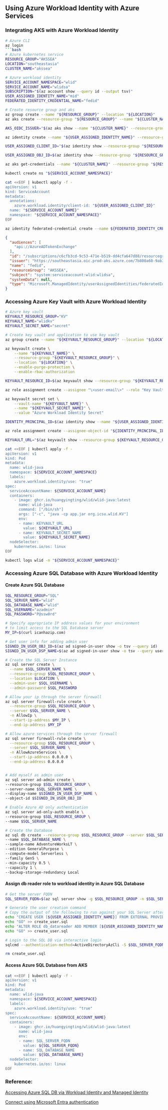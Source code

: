 ## Using Azure Workload Identity with Azure Services

### Integrating AKS with Azure Workload Identity
```bash
# Azure CLI
az login
```bash
# Azure kubernetes service
RESOURCE_GROUP="AKSSEA"
LOCATION="southeastasia"
CLUSTER_NAME="akssea"
```

```bash
# Azure workload identity
SERVICE_ACCOUNT_NAMESPACE="wlid"
SERVICE_ACCOUNT_NAME="wlidsa"
SUBSCRIPTION="$(az account show --query id --output tsv)"
USER_ASSIGNED_IDENTITY_NAME="mid"
FEDERATED_IDENTITY_CREDENTIAL_NAME="fedid"
```

```bash
# Create resource group and aks
az group create --name "${RESOURCE_GROUP}" --location "${LOCATION}"
az aks create --resource-group "${RESOURCE_GROUP}" --name "${CLUSTER_NAME}" --enable-oidc-issuer --enable-workload-identity --generate-ssh-keys --location "${LOCATION}" --dns-name-prefix "${CLUSTER_NAME}" --nodepool-name syspool --node-count 1 --node-vm-size Standard_B2s

AKS_OIDC_ISSUER="$(az aks show --name "${CLUSTER_NAME}" --resource-group "${RESOURCE_GROUP}" --query "oidcIssuerProfile.issuerUrl" --output tsv)"

az identity create --name "${USER_ASSIGNED_IDENTITY_NAME}" --resource-group "${RESOURCE_GROUP}" --location "${LOCATION}" --subscription "${SUBSCRIPTION}"

USER_ASSIGNED_CLIENT_ID="$(az identity show --resource-group "${RESOURCE_GROUP}" --name "${USER_ASSIGNED_IDENTITY_NAME}" --query 'clientId' --output tsv)"

USER_ASSIGNED_OBJ_ID=$(az identity show --resource-group "${RESOURCE_GROUP}" --name "${USER_ASSIGNED_IDENTITY_NAME}" --query 'principalId' -o tsv)

az aks get-credentials --name "${CLUSTER_NAME}" --resource-group "${RESOURCE_GROUP}" --admin

kubectl create ns "${SERVICE_ACCOUNT_NAMESPACE}"

cat <<EOF | kubectl apply -f -
apiVersion: v1
kind: ServiceAccount
metadata:
  annotations:
    azure.workload.identity/client-id: "${USER_ASSIGNED_CLIENT_ID}"
  name: "${SERVICE_ACCOUNT_NAME}"
  namespace: "${SERVICE_ACCOUNT_NAMESPACE}"
EOF

az identity federated-credential create --name ${FEDERATED_IDENTITY_CREDENTIAL_NAME} --identity-name "${USER_ASSIGNED_IDENTITY_NAME}" --resource-group "${RESOURCE_GROUP}" --issuer "${AKS_OIDC_ISSUER}" --subject system:serviceaccount:"${SERVICE_ACCOUNT_NAMESPACE}":"${SERVICE_ACCOUNT_NAME}" --audience api://AzureADTokenExchange
```

```json
{
  "audiences": [
    "api://AzureADTokenExchange"
  ],
  "id": "/subscriptions/c6cfb3cd-9c53-471e-b519-dd4cfa647d88/resourcegroups/AKSSEA/providers/Microsoft.ManagedIdentity/userAssignedIdentities/mid/federatedIdentityCredentials/fedid",
  "issuer": "https://southeastasia.oic.prod-aks.azure.com/7b800a60-9ab3-46bf-a60f-a96d0c7dc2a9/979860b4-7221-4030-89c0-0f0ab3d58fc4/",
  "name": "fedid",
  "resourceGroup": "AKSSEA",
  "subject": "system:serviceaccount:wlid:wlidsa",
  "systemData": null,
  "type": "Microsoft.ManagedIdentity/userAssignedIdentities/federatedIdentityCredentials"
}
```
### Accessing Azure Key Vault with Azure Workload Identity
```bash
# Azure key vault
KEYVAULT_RESOURCE_GROUP="KV"
KEYVAULT_NAME="wlidkv"
KEYVAULT_SECRET_NAME="secret"

# Create key vault and application to use key vault
az group create --name "${KEYVAULT_RESOURCE_GROUP}" --location "${LOCATION}"

az keyvault create \
    --name "${KEYVAULT_NAME}" \
    --resource-group "${KEYVAULT_RESOURCE_GROUP}" \
    --location "${LOCATION}" \
    --enable-purge-protection \
    --enable-rbac-authorization

KEYVAULT_RESOURCE_ID=$(az keyvault show --resource-group "${KEYVAULT_RESOURCE_GROUP}" --name "${KEYVAULT_NAME}" --query id --output tsv)

az role assignment create --assignee "\<user-email\>" --role "Key Vault Secrets Officer" --scope "${KEYVAULT_RESOURCE_ID}"

az keyvault secret set \
    --vault-name "${KEYVAULT_NAME}" \
    --name "${KEYVAULT_SECRET_NAME}" \
    --value "Azure Workload Identity Secret"

IDENTITY_PRINCIPAL_ID=$(az identity show --name "${USER_ASSIGNED_IDENTITY_NAME}" --resource-group "${RESOURCE_GROUP}" --query principalId --output tsv)

az role assignment create --assignee-object-id "${IDENTITY_PRINCIPAL_ID}" --role "Key Vault Secrets User" --scope "${KEYVAULT_RESOURCE_ID}" --assignee-principal-type ServicePrincipal

KEYVAULT_URL="$(az keyvault show --resource-group ${KEYVAULT_RESOURCE_GROUP} --name ${KEYVAULT_NAME} --query properties.vaultUri --output tsv)"

cat <<EOF | kubectl apply -f -
apiVersion: v1
kind: Pod
metadata:
  name: wlid-java
  namespace: ${SERVICE_ACCOUNT_NAMESPACE}
  labels:
    azure.workload.identity/use: "true"
spec:
  serviceAccountName: ${SERVICE_ACCOUNT_NAME}
  containers:
    - image: ghcr.io/huangyingting/wlid/wlid-java:latest
      name: wlid-java
      command: ["/bin/sh"]
      args: ["-c", "java -cp app.jar org.icsu.wlid.KV"]
      env:
      - name: KEYVAULT_URL
        value: ${KEYVAULT_URL}
      - name: KEYVAULT_SECRET_NAME
        value: ${KEYVAULT_SECRET_NAME}
  nodeSelector:
    kubernetes.io/os: linux
EOF

kubectl logs wlid -n "${SERVICE_ACCOUNT_NAMESPACE}"
```

### Accessing Azure SQL Database with Azure Workload Identity

#### Create Azure SQL Database
```bash
SQL_RESOURCE_GROUP="SQL"
SQL_SERVER_NAME="wlid"
SQL_DATABASE_NAME="wlid"
SQL_USERNAME="azadmin"
SQL_PASSWORD="P@ssw0rd"

# Specify appropriate IP address values for your environment
# to limit access to the SQL Database server
MY_IP=$(curl icanhazip.com)

# Get user info for adding admin user
SIGNED_IN_USER_OBJ_ID=$(az ad signed-in-user show -o tsv --query id)
SIGNED_IN_USER_DSP_NAME=$(az ad signed-in-user show -o tsv --query userPrincipalName)

# Create the SQL Server Instance
az sql server create \
  --name $SQL_SERVER_NAME \
  --resource-group $SQL_RESOURCE_GROUP \
  --location $LOCATION \
  --admin-user $SQL_USERNAME \
  --admin-password $SQL_PASSWORD

# Allow your ip through the server firewall
az sql server firewall-rule create \
  --resource-group $SQL_RESOURCE_GROUP \
  --server $SQL_SERVER_NAME \
  -n AllowIp \
  --start-ip-address $MY_IP \
  --end-ip-address $MY_IP

# Allow azure services through the server firewall
az sql server firewall-rule create \
  --resource-group $SQL_RESOURCE_GROUP \
  --server $SQL_SERVER_NAME \
  -n AllowAzureServices \
  --start-ip-address 0.0.0.0 \
  --end-ip-address 0.0.0.0


# Add myself as admin user
az sql server ad-admin create \
--resource-group $SQL_RESOURCE_GROUP \
--server-name $SQL_SERVER_NAME \
--display-name $SIGNED_IN_USER_DSP_NAME \
--object-id $SIGNED_IN_USER_OBJ_ID

# Enable Azure AD only authentication
az sql server ad-only-auth enable \
--resource-group $SQL_RESOURCE_GROUP \
--name $SQL_SERVER_NAME

# Create the Database
az sql db create --resource-group $SQL_RESOURCE_GROUP --server $SQL_SERVER_NAME \
--name $SQL_DATABASE_NAME \
--sample-name AdventureWorksLT \
--edition GeneralPurpose \
--compute-model Serverless \
--family Gen5 \
--min-capacity 0.5 \
--capacity 1 \
--backup-storage-redundancy Local
```

#### Assign db reader role to workload identity in Azure SQL Database
```bash
# Get the server FQDN
SQL_SERVER_FQDN=$(az sql server show -g $SQL_RESOURCE_GROUP -n $SQL_SERVER_NAME -o tsv --query fullyQualifiedDomainName)

# Generate the user creation command
# Copy the output of the following to run against your SQL Server after logged in
echo "CREATE USER [${USER_ASSIGNED_IDENTITY_NAME}] FROM EXTERNAL PROVIDER WITH OBJECT_ID='${USER_ASSIGNED_OBJ_ID}'" > create_user.sql
echo "GO" >> create_user.sql
echo "ALTER ROLE db_datareader ADD MEMBER [${USER_ASSIGNED_IDENTITY_NAME}]" >> create_user.sql
echo "GO" >> create_user.sql

# Login to the SQL DB via interactive login
sqlcmd --authentication-method=ActiveDirectoryAzCli -S $SQL_SERVER_FQDN -d $SQL_DATABASE_NAME --i create_user.sql

rm create_user.sql
```

#### Access Azure SQL Database from AKS
```bash
cat <<EOF | kubectl apply -f -
apiVersion: v1
kind: Pod
metadata:
  name: wlid-java
  namespace: ${SERVICE_ACCOUNT_NAMESPACE}
  labels:
    azure.workload.identity/use: "true"
spec:
  serviceAccountName: ${SERVICE_ACCOUNT_NAME}
  containers:
    - image: ghcr.io/huangyingting/wlid/wlid-java:latest
      name: wlid-java
      env:
      - name: SQL_SERVER_FQDN
        value: ${SQL_SERVER_FQDN}
      - name: SQL_DATABASE_NAME
        value: ${SQL_DATABASE_NAME}
  nodeSelector:
    kubernetes.io/os: linux
EOF
```

### Reference:
[Accessing Azure SQL DB via Workload Identity and Managed Identity
](https://azureglobalblackbelts.com/2021/09/21/workload-identity-azuresql-example.html)

[Connect using Microsoft Entra authentication
](https://learn.microsoft.com/en-us/sql/connect/jdbc/connecting-using-azure-active-directory-authentication)
